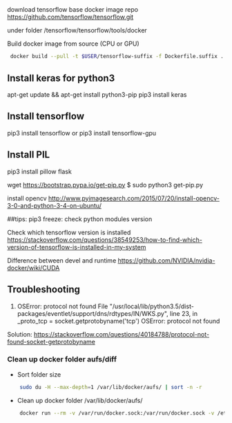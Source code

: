 ##
download tensorflow base docker image repo
https://github.com/tensorflow/tensorflow.git

under folder  /tensorflow/tensorflow/tools/docker

Build docker image from source (CPU or GPU)
```bash
 docker build --pull -t $USER/tensorflow-suffix -f Dockerfile.suffix .
```

## Install keras for python3

apt-get update  && apt-get install python3-pip
pip3 install keras


## Install tensorflow

pip3 install tensorflow
or
pip3 install tensorflow-gpu


## Install PIL
pip3 install pillow flask


wget https://bootstrap.pypa.io/get-pip.py
$ sudo python3 get-pip.py

install opencv http://www.pyimagesearch.com/2015/07/20/install-opencv-3-0-and-python-3-4-on-ubuntu/

##tips:
pip3 freeze: check python modules version

Check which tensorflow version is installed
https://stackoverflow.com/questions/38549253/how-to-find-which-version-of-tensorflow-is-installed-in-my-system

Difference between devel and runtime
https://github.com/NVIDIA/nvidia-docker/wiki/CUDA




## Troubleshooting

1. OSError: protocol not found
  File "/usr/local/lib/python3.5/dist-packages/eventlet/support/dns/rdtypes/IN/WKS.py", line 23, in <module>
    _proto_tcp = socket.getprotobyname('tcp')
OSError: protocol not found

Solution:
https://stackoverflow.com/questions/40184788/protocol-not-found-socket-getprotobyname

### Clean up docker folder aufs/diff
- Sort folder size 
```bash 	
 	sudo du -H --max-depth=1 /var/lib/docker/aufs/ | sort -n -r
```

- Clean up docker folder /var/lib/docker/aufs/
```bash
	docker run --rm -v /var/run/docker.sock:/var/run/docker.sock -v /etc:/etc spotify/docker-gc 
```